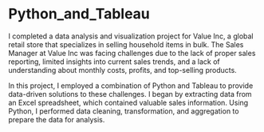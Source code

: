 # Python_and_Tableau
I completed a data analysis and visualization project for Value Inc, a global retail store that specializes in selling household items in bulk. The Sales Manager at Value Inc was facing challenges due to the lack of proper sales reporting, limited insights into current sales trends, and a lack of understanding about monthly costs, profits, and top-selling products.

In this project, I employed a combination of Python and Tableau to provide data-driven solutions to these challenges. I began by extracting data from an Excel spreadsheet, which contained valuable sales information. Using Python, I performed data cleaning, transformation, and aggregation to prepare the data for analysis.
